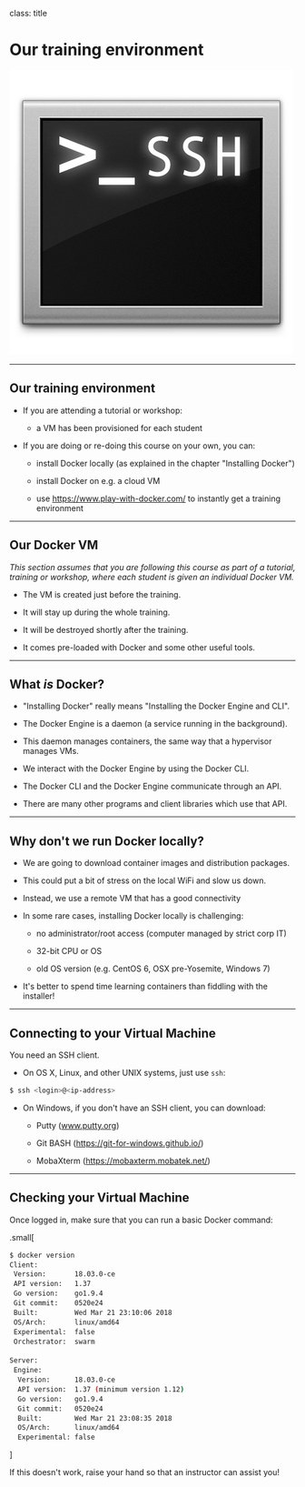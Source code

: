 
class: title

# Our training environment

![SSH terminal](images/title-our-training-environment.jpg)

---

## Our training environment

- If you are attending a tutorial or workshop:

  - a VM has been provisioned for each student

- If you are doing or re-doing this course on your own, you can:

  - install Docker locally (as explained in the chapter "Installing Docker")

  - install Docker on e.g. a cloud VM

  - use https://www.play-with-docker.com/ to instantly get a training environment

---

## Our Docker VM

*This section assumes that you are following this course as part of
a tutorial, training or workshop, where each student is given an
individual Docker VM.*

- The VM is created just before the training.

- It will stay up during the whole training.

- It will be destroyed shortly after the training.

- It comes pre-loaded with Docker and some other useful tools.

---

## What *is* Docker?

- "Installing Docker" really means "Installing the Docker Engine and CLI".

- The Docker Engine is a daemon (a service running in the background).

- This daemon manages containers, the same way that a hypervisor manages VMs.

- We interact with the Docker Engine by using the Docker CLI.

- The Docker CLI and the Docker Engine communicate through an API.

- There are many other programs and client libraries which use that API.

---

## Why don't we run Docker locally?

- We are going to download container images and distribution packages.

- This could put a bit of stress on the local WiFi and slow us down.

- Instead, we use a remote VM that has a good connectivity

- In some rare cases, installing Docker locally is challenging:

  - no administrator/root access (computer managed by strict corp IT)

  - 32-bit CPU or OS

  - old OS version (e.g. CentOS 6, OSX pre-Yosemite, Windows 7)

- It's better to spend time learning containers than fiddling with the installer!

---

## Connecting to your Virtual Machine

You need an SSH client.

* On OS X, Linux, and other UNIX systems, just use `ssh`:

```bash
$ ssh <login>@<ip-address>
```

* On Windows, if you don't have an SSH client, you can download:

  * Putty (www.putty.org)

  * Git BASH (https://git-for-windows.github.io/)

  * MobaXterm (https://mobaxterm.mobatek.net/)

---

## Checking your Virtual Machine

Once logged in, make sure that you can run a basic Docker command:

.small[
```bash
$ docker version
Client:
 Version:       18.03.0-ce
 API version:   1.37
 Go version:    go1.9.4
 Git commit:    0520e24
 Built:         Wed Mar 21 23:10:06 2018
 OS/Arch:       linux/amd64
 Experimental:  false
 Orchestrator:  swarm

Server:
 Engine:
  Version:      18.03.0-ce
  API version:  1.37 (minimum version 1.12)
  Go version:   go1.9.4
  Git commit:   0520e24
  Built:        Wed Mar 21 23:08:35 2018
  OS/Arch:      linux/amd64
  Experimental: false
```
]

If this doesn't work, raise your hand so that an instructor can assist you!
